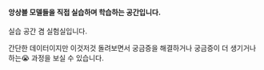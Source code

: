 #### 앙상블 모델들을 직접 실습하며 학습하는 공간입니다.

실습 공간 겸 실험실입니다.

간단한 데이터이지만 이것저것 돌려보면서 궁금증을 해결하거나 궁금증이 더 생기거나 하는😭 과정을 보실 수 있습니다.

